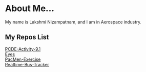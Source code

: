 # About Me...     

My name is Lakshmi Nizampatnam, and I am in Aerospace industry. 

## My Repos List       
<a href ="https://github.com/LNizampatnam/PCDE-Activity-9.1.git"> PCDE-Activity-9.1 <a/>   
<a href ="https://github.com/LNizampatnam/Eyes"> Eyes </a>   
<a href ="https://github.com/LNizampatnam/PacMen-Exercise"> PacMen-Exercise </a>     
<a href ="https://github.com/LNizampatnam/Realtime-Bus-Tracker"> Realtime-Bus-Tracker </a>
